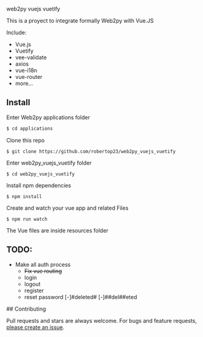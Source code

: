 web2py vuejs vuetify

This is a proyect to integrate formally Web2py with Vue.JS

Include:
  - Vue.js
  - Vuetify
  - vee-validate
  - axios
  - vue-i18n
  - vue-router
  - more...

## Install

Enter Web2py applications folder
```sh
$ cd applications
```
Clone this repo
```
$ git clone https://github.com/robertop23/web2py_vuejs_vuetify
```
Enter web2py_vuejs_vuetify folder
```
$ cd web2py_vuejs_vuetify
```
Install npm dependencies
```
$ npm install
```
Create and watch your vue app and related Files
```
$ npm run watch
```

The Vue files are inside resources folder

## TODO:

  - Make all auth process
    - <strike>Fix vue routing</strike>
    - login
    - logout
    - register
    - reset password
[-]#deleted#
[-]##del##eted
<emphasis role="strikethrough" revisionflag="deleted">
## Contributing

Pull requests and stars are always welcome. For bugs and feature requests, [please create an issue](https://github.com/robertop23/web2py_vuejs_vuetify/issues/new).
